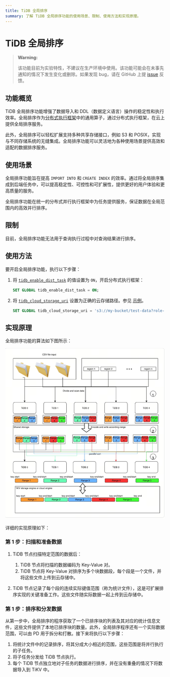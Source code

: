 ```yaml
---
title: TiDB 全局排序
summary: 了解 TiDB 全局排序功能的使用场景、限制、使用方法和实现原理。
---
```


# TiDB 全局排序

> **Warning:**
>
> 该功能目前为实验特性，不建议在生产环境中使用。该功能可能会在未事先通知的情况下发生变化或删除。如果发现 bug，请在 GitHub 上提 [issue](https://github.com/pingcap/tidb/issues) 反馈。

## 功能概览

TiDB 全局排序功能增强了数据导入和 DDL（数据定义语言）操作的稳定性和执行效率。全局排序作为[分布式执行框架](/tidb-distributed-execution-framework.md)中的通用算子，通过分布式执行框架，在云上提供全局排序服务。

此外，全局排序可以轻松扩展支持多种共享存储接口，例如 S3 和 POSIX，实现与不同存储系统的无缝集成。全局排序功能可以灵活地为各种使用场景提供高效和适配的数据排序服务。

## 使用场景

全局排序功能旨在提高 `IMPORT INTO` 和 `CREATE INDEX` 的效率。通过将全局排序集成到后端任务中，可以提高稳定性、可控性和可扩展性，提供更好的用户体验和更高质量的服务。

全局排序功能在统一的分布式并行执行框架中为任务提供服务，保证数据在全局范围内的高效并行排序。

## 限制

目前，全局排序功能无法用于查询执行过程中对查询结果进行排序。

## 使用方法

要开启全局排序功能，执行以下步骤：

1. 将 [`tidb_enable_dist_task`](/system-variables.md#tidb_enable_dist_task-从-v710-版本开始引入) 的值设置为 `ON`，开启分布式执行框架：

    ```sql
    SET GLOBAL tidb_enable_dist_task = ON;
    ```

2. 将 [`tidb_cloud_storage_uri`](/system-variables.md#tidb_cloud_storage_uri-从-v740-版本开始引入) 设置为正确的云存储路径。参见 [示例](/br/backup-and-restore-storages.md)。

    ```sql
    SET GLOBAL tidb_cloud_storage_uri = 's3://my-bucket/test-data?role-arn=arn:aws:iam::888888888888:role/my-role'
    ```

## 实现原理

全局排序功能的算法如下图所示：

![全局排序功能算法](/media/dist-task/global-sort.jpeg)

详细的实现原理如下：

### 第 1 步：扫描和准备数据

1. TiDB 节点扫描特定范围的数据后：

    1. TiDB 节点将扫描的数据编码为 Key-Value 对。
    2. TiDB 节点将 Key-Value 对排序为多个块数据段，每个段是一个文件，并将这些文件上传到云存储中。

2. TiDB 节点记录了每个段的连续实际键值范围（称为统计文件），这是可扩展排序实现的关键准备工作。这些文件随实际数据一起上传到云存储中。

### 第 1 步：排序和分发数据

从第一步中，全局排序的程序获取了一个已排序块的列表及其对应的统计信息文件，这些文件提供了本地已排序块的数量。此外，全局排序程序还有一个实际数据范围，可以由 PD 用于拆分和打散。接下来将执行以下步骤：

1. 将统计文件中的记录排序，将其分成大小相近的范围，这些范围是将并行执行的子任务。
2. 将子任务分发给 TiDB 节点执行。
3. 每个 TiDB 节点独立地对子任务的数据进行排序，并在没有重叠的情况下将数据导入到 TiKV 中。
